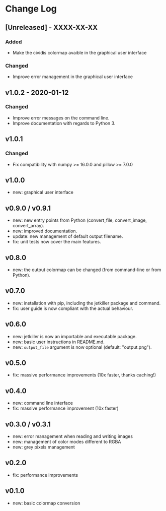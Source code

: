 # Change Log

## [Unreleased] - XXXX-XX-XX
### Added 
- Make the cividis colormap avaible in the graphical user interface

### Changed
- Improve error management in the graphical user interface


## v1.0.2 - 2020-01-12
### Changed
- Improve error messages on the command line.
- Improve documentation with regards to Python 3.

## v1.0.1
### Changed
- Fix compatibility with numpy >= 16.0.0 and pillow >= 7.0.0

## v1.0.0

- new: graphical user interface

## v0.9.0 / v0.9.1

- new: new entry points from Python (convert_file, convert_image,
  convert_array).
- new: improved documentation.
- update: new management of default output filename.
- fix: unit tests now cover the main features.

## v0.8.0

- new: the output colormap can be changed (from command-line or
  from Python).

## v0.7.0

- new: installation with pip, including the jetkiller package and
  command.
- fix: user guide is now compliant with the actual behaviour.

## v0.6.0

- new: jetkiller is now an importable and executable package.
- new: basic user instructions in README.md.
- new: `output_file` argument is now optional (default: "output.png").

## v0.5.0

- fix: massive performance improvements (10x faster, thanks caching!)

## v0.4.0

- new: command line interface
- fix: massive performance improvement (10x faster)

## v0.3.0 /  v0.3.1

- new: error management when reading and writing images
- new: management of color modes different to RGBA
- new: grey pixels management

## v0.2.0

- fix: performance improvements

## v0.1.0

- new: basic colormap conversion
